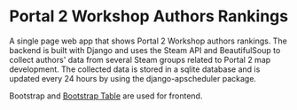 # Portal 2 Workshop Authors Rankings
A single page web app that shows Portal 2 Workshop authors rankings. The backend is built with Django and uses the Steam API and BeautifulSoup to collect authors' data from several Steam groups related to Portal 2 map development. The collected data is stored in a sqlite database and is updated every 24 hours by using the django-apscheduler package.

Bootstrap and [Bootstrap Table](https://bootstrap-table.com/) are used for frontend.